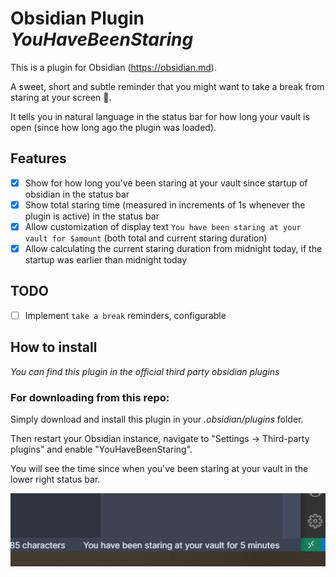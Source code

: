 # Obsidian Plugin *YouHaveBeenStaring*

This is a plugin for Obsidian (https://obsidian.md).

A sweet, short and subtle reminder that you might want to take a break from staring at your screen 🧐.

It tells you in natural language in the status bar for how long your vault is open (since how long ago the plugin was loaded).

## Features
- [x] Show for how long you've been staring at your vault since startup of obsidian in the status bar
- [x] Show total staring time (measured in increments of 1s whenever the plugin is active) in the status bar
- [x] Allow customization of display text `You have been staring at your vault for $amount` (both total and current staring duration)
- [x] Allow calculating the current staring duration from midnight today, if the startup was earlier than midnight today

## TODO
- [ ] Implement `take a break` reminders, configurable

## How to install
*You can find this plugin in the official third party obsidian plugins*

### For downloading from this repo:

Simply download and install this plugin in your *.obsidian/plugins* folder.

Then restart your Obsidian instance, navigate to "Settings -> Third-party plugins" and enable "YouHaveBeenStaring".

You will see the time since when you've been staring at your vault in the lower right status bar.

![](screenshot.png)

